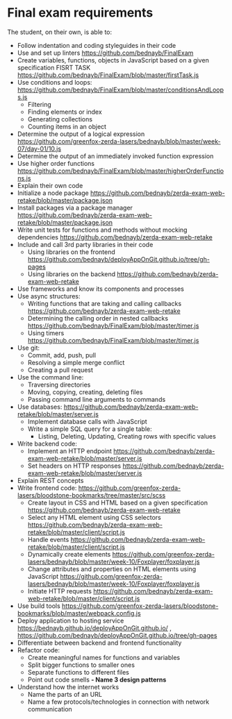 # Final exam requirements

The student, on their own, is able to:
- Follow indentation and coding styleguides in their code
- Use and set up linters  https://github.com/bednayb/FinalExam
- Create variables, functions, objects in JavaScript based on a given specification
FISRT TASK https://github.com/bednayb/FinalExam/blob/master/firstTask.js
- Use conditions and loops: https://github.com/bednayb/FinalExam/blob/master/conditionsAndLoops.js
  - Filtering
  - Finding elements or index
  - Generating collections
  - Counting items in an object
- Determine the output of a logical expression https://github.com/greenfox-zerda-lasers/bednayb/blob/master/week-07/day-01/10.js
- Determine the output of an immediately invoked function expression
- Use higher order functions https://github.com/bednayb/FinalExam/blob/master/higherOrderFunctions.js
- Explain their own code
- Initialize a node package  https://github.com/bednayb/zerda-exam-web-retake/blob/master/package.json
- Install packages via a package manager https://github.com/bednayb/zerda-exam-web-retake/blob/master/package.json
- Write unit tests for functions and methods without mocking dependencies https://github.com/bednayb/zerda-exam-web-retake
- Include and call 3rd party libraries in their code
  - Using libraries on the frontend  https://github.com/bednayb/deployAppOnGit.github.io/tree/gh-pages
  - Using libraries on the backend https://github.com/bednayb/zerda-exam-web-retake
- Use frameworks and know its components and processes
- Use async structures:
  - Writing functions that are taking and calling callbacks
  https://github.com/bednayb/zerda-exam-web-retake
  - Determining the calling order in nested callbacks
  https://github.com/bednayb/FinalExam/blob/master/timer.js
  - Using timers
  https://github.com/bednayb/FinalExam/blob/master/timer.js
- Use git:
  - Commit, add, push, pull
  - Resolving a simple merge conflict
  - Creating a pull request
- Use the command line:
  - Traversing directories
  - Moving, copying, creating, deleting files
  - Passing command line arguments to commands
- Use databases:
https://github.com/bednayb/zerda-exam-web-retake/blob/master/server.js
  - Implement database calls with JavaScript
  - Write a simple SQL query for a single table:
    - Listing, Deleting, Updating, Creating rows with specific values
- Write backend code:
  - Implement an HTTP endpoint https://github.com/bednayb/zerda-exam-web-retake/blob/master/server.js
  - Set headers on HTTP responses https://github.com/bednayb/zerda-exam-web-retake/blob/master/server.js
- Explain REST concepts
- Write frontend code:
https://github.com/greenfox-zerda-lasers/bloodstone-bookmarks/tree/master/src/scss
  - Create layout in CSS and HTML based on a given specification
  https://github.com/bednayb/zerda-exam-web-retake
  - Select any HTML element using CSS selectors https://github.com/bednayb/zerda-exam-web-retake/blob/master/client/script.js
  - Handle events https://github.com/bednayb/zerda-exam-web-retake/blob/master/client/script.js
  - Dynamically create elements
  https://github.com/greenfox-zerda-lasers/bednayb/blob/master/week-10/Foxplayer/foxplayer.js
  - Change attributes and properties on HTML elements using JavaScript
  https://github.com/greenfox-zerda-lasers/bednayb/blob/master/week-10/Foxplayer/foxplayer.js
  - Initiate HTTP requests https://github.com/bednayb/zerda-exam-web-retake/blob/master/client/script.js
- Use build tools https://github.com/greenfox-zerda-lasers/bloodstone-bookmarks/blob/master/webpack.config.js
- Deploy application to hosting service https://bednayb.github.io/deployAppOnGit.github.io/ , https://github.com/bednayb/deployAppOnGit.github.io/tree/gh-pages
- Differentiate between backend and frontend functionality
- Refactor code:
  - Create meaningful names for functions and variables
  - Split bigger functions to smaller ones
  - Separate functions to different files
  - Point out code smells
**- Name 3 design patterns**
- Understand how the internet works
  - Name the parts of an URL
  - Name a few protocols/technologies in connection with network communication

